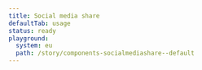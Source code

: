 ```yaml
---
title: Social media share
defaultTab: usage
status: ready
playground:
  system: eu
  path: /story/components-socialmediashare--default
---
```

